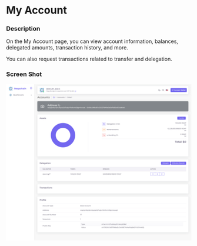 # My Account

### Description

On the My Account page, you can view account information, balances, delegated amounts, transaction history, and more.

You can also request transactions related to transfer and delegation.

### Screen Shot

![](<../../.gitbook/assets/image (2).png>)



